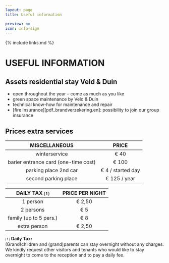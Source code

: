```yaml
---
layout: page
title: Useful information

preview: no
icon: info-sign
---
```


{% include links.md %}

# USEFUL INFORMATION

## Assets residential stay Veld & Duin
- open throughout the year – come as much as you like
- green space maintenance by Veld & Duin
- technical know-how for maintenance and repair
- [fire insurance][pdf_brandverzekering.en]: possibility to join our group insurance


## Prices extra services

MISCELLANEOUS         |PRICE          
:--------------------:|:--------------:
winterservice         |€ 40                    
barier entrance card (one-time cost)|€ 100          
parking place 2nd car      |€ 4 / started day  
second parking place           |€ 125 / year       


DAILY TAX ⑴              |PRICE PER NIGHT|
:------------------:|:-------------:|
1 person           | € 2,50        
2 persons          | € 5  
family (up to 5 pers.)  | € 8     
extra person     | € 2,50


⑴ **Daily Tax:**<br> (Grand)children and (grand)parents can stay overnight without any charges. We kindly request other visitors and tenants who would like to stay overnight to come to the reception and to pay a daily fee.